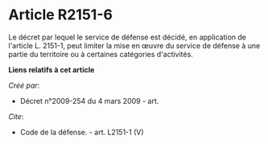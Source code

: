 # Article R2151-6

Le décret par lequel le service de défense est décidé, en application de l'article L. 2151-1, peut limiter la mise en œuvre
du service de défense à une partie du territoire ou à certaines catégories d'activités.

**Liens relatifs à cet article**

_Créé par_:

  - Décret n°2009-254 du 4 mars 2009 - art.

_Cite_:

  - Code de la défense. - art. L2151-1 (V)
